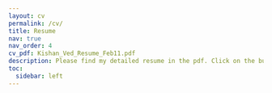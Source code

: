 ```yaml
---
layout: cv
permalink: /cv/
title: Resume
nav: true
nav_order: 4
cv_pdf: Kishan_Ved_Resume_Feb11.pdf
description: Please find my detailed resume in the pdf. Click on the button alongside.
toc:
  sidebar: left
---
```

